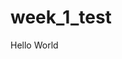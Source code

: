 # week_1_test
Hello World
<!DOCTYPE html>
<html>
</html>
<head>
<title> She Codes Australia </title>   
<meta charset="UTF-8">
<link rel="stylesheet" href="style.css">
</head>